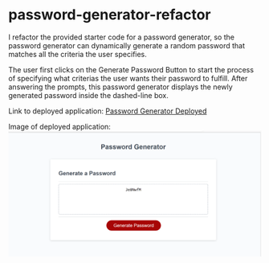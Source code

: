 # password-generator-refactor

I refactor the provided starter code for a password generator, so the password generator can dynamically generate a random password that matches all the criteria the user specifies. 

The user first clicks on the Generate Password Button to start the process of specifying what criterias the user wants their password to fulfill. After answering the prompts, this password generator displays the newly generated password inside the dashed-line box. 

Link to deployed application: [Password Generator Deployed](https://fuvolution.github.io/password-generator-refactor/)

Image of deployed application: ![Password Generator](https://github.com/Fuvolution/password-generator-refactor/blob/main/image.png)
